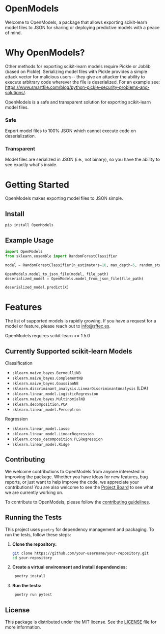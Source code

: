 # OpenModels

Welcome to OpenModels, a package that allows exporting scikit-learn model files to JSON for sharing or deploying predictive models with a peace of mind.

# Why OpenModels?

Other methods for exporting scikit-learn models require Pickle or Joblib (based on Pickle). Serializing model files with Pickle provides a simple attack vector for malicious users-- they give an attacker the ability to execute arbitrary code wherever the file is deserialized. For an example see: https://www.smartfile.com/blog/python-pickle-security-problems-and-solutions/.

OpenModels is a safe and transparent solution for exporting scikit-learn model files.

### Safe

Export model files to 100% JSON which cannot execute code on deserialization.

### Transparent

Model files are serialized in JSON (i.e., not binary), so you have the ability to see exactly what's inside.

# Getting Started

OpenModels makes exporting model files to JSON simple.

## Install

```
pip install OpenModels
```

## Example Usage

```python
import OpenModels
from sklearn.ensemble import RandomForestClassifier

model = RandomForestClassifier(n_estimators=10, max_depth=5, random_state=0).fit(X, y)

OpenModels.model_to_json_file(model, file_path)
deserialized_model = OpenModels.model_from_json_file(file_path)

deserialized_model.predict(X)
```

# Features

The list of supported models is rapidly growing. If you have a request for a model or feature, please reach out to info@sftec.es.

OpenModels requires scikit-learn >= 1.5.0

## Currently Supported scikit-learn Models

Classification

- `sklearn.naive_bayes.BernoulliNB`
- `sklearn.naive_bayes.ComplementNB`
- `sklearn.naive_bayes.GaussianNB`
- `sklearn.discriminant_analysis.LinearDiscriminantAnalysis` (LDA)
- `sklearn.linear_model.LogisticRegression`
- `sklearn.naive_bayes.MultinomialNB`
- `sklearn.decomposition.PCA`
- `sklearn.linear_model.Perceptron`

Regression

- `sklearn.linear_model.Lasso`
- `sklearn.linear_model.LinearRegression`
- `sklearn.cross_decomposition.PLSRegression`
- `sklearn.linear_model.Ridge`

## Contributing

We welcome contributions to OpenModels from anyone interested in improving the package. Whether you have ideas for new features, bug reports, or just want to help improve the code, we appreciate your contributions! You are also welcome to see the [Project Board]() to see what we are currently working on.

To contribute to OpenModels, please follow the [contributing guidelines](CONTRIBUTING.md).

## Running the Tests

This project uses `poetry` for dependency management and packaging. To run the tests, follow these steps:

1. **Clone the repository:**

   ```bash
   git clone https://github.com/your-username/your-repository.git
   cd your-repository
   ```

2. **Create a virtual environment and install dependencies:**

   ```bash
    poetry install
   ```

3. **Run the tests:**

   ```bash
    poetry run pytest
   ```

## License

This package is distributed under the MIT license. See the [LICENSE](LICENSE) file for more information.
